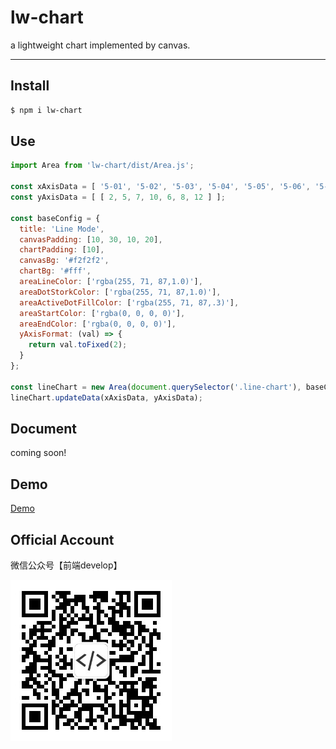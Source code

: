 # lw-chart

a lightweight chart implemented by canvas.

---

## Install

```bash
$ npm i lw-chart
```

## Use

```js
import Area from 'lw-chart/dist/Area.js';

const xAxisData = [ '5-01', '5-02', '5-03', '5-04', '5-05', '5-06', '5-07' ];
const yAxisData = [ [ 2, 5, 7, 10, 6, 8, 12 ] ];

const baseConfig = {
  title: 'Line Mode',
  canvasPadding: [10, 30, 10, 20],
  chartPadding: [10],
  canvasBg: '#f2f2f2',
  chartBg: '#fff',
  areaLineColor: ['rgba(255, 71, 87,1.0)'],
  areaDotStorkColor: ['rgba(255, 71, 87,1.0)'],
  areaActiveDotFillColor: ['rgba(255, 71, 87,.3)'],
  areaStartColor: ['rgba(0, 0, 0, 0)'],
  areaEndColor: ['rgba(0, 0, 0, 0)'],
  yAxisFormat: (val) => {
    return val.toFixed(2);
  }
};

const lineChart = new Area(document.querySelector('.line-chart'), baseConfig);
lineChart.updateData(xAxisData, yAxisData);
```

## Document

coming soon!

## Demo

[Demo](https://ad-feiben.github.io/lw-chart)

## Official Account

微信公众号【前端develop】

![前端develop](./imgs/official-account.jpg)


